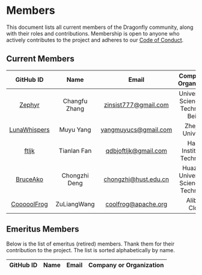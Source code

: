 # Members

This document lists all current members of the Dragonfly community, along with their roles and contributions. Membership is open to anyone who actively contributes to the project and adheres to our [Code of Conduct](CODE_OF_CONDUCT.md).

## Current Members

<!-- markdownlint-disable -->

|                    GitHub ID                    |     Name      |        Email         |            Company or Organization            |
| :---------------------------------------------: | :-----------: | :------------------: | :-------------------------------------------: |
|      [Zephyr](https://github.com/Zephyrcf)      | Changfu Zhang | zinsist777@gmail.com | University of Science and Technology Beijing  |
| [LunaWhispers](https://github.com/LunaWhispers) |   Muyu Yang   | yangmuyucs@gmail.com |              Zhejiang University              |
|        [ftljk](https://github.com/ftljk)        |  Tianlan Fan  | qdbjoftljk@gmail.com |        Harbin Institute of Technology         |
|     [BruceAko](https://github.com/BruceAko)     | Chongzhi Deng | chongzhi@hust.edu.cn | Huazhong University of Science and Technology |
|  [CooooolFrog](https://github.com/CooooolFrog)  |  ZuLiangWang  | coolfrog@apache.org  |                 Alibaba Cloud                 |

<!-- markdownlint-restore -->

## Emeritus Members

Below is the list of emeritus (retired) members. Thank them for their contribution to the project. The list is sorted alphabetically by name.

<!-- markdownlint-disable -->

| GitHub ID | Name  | Email | Company or Organization |
| :-------: | :---: | :---: | :---------------------: |

<!-- markdownlint-restore -->
